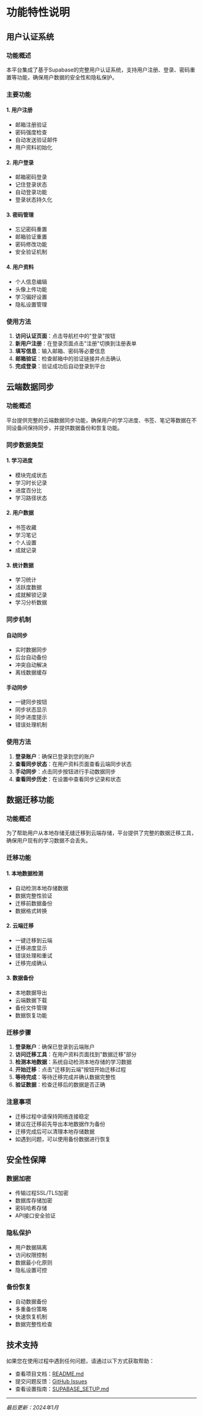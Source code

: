 # 功能特性说明

## 用户认证系统

### 功能概述

本平台集成了基于Supabase的完整用户认证系统，支持用户注册、登录、密码重置等功能，确保用户数据的安全性和隐私保护。

### 主要功能

#### 1. 用户注册
- 邮箱注册验证
- 密码强度检查
- 自动发送验证邮件
- 用户资料初始化

#### 2. 用户登录
- 邮箱密码登录
- 记住登录状态
- 自动登录功能
- 登录状态持久化

#### 3. 密码管理
- 忘记密码重置
- 邮箱验证重置
- 密码修改功能
- 安全验证机制

#### 4. 用户资料
- 个人信息编辑
- 头像上传功能
- 学习偏好设置
- 隐私设置管理

### 使用方法

1. **访问认证页面**：点击导航栏中的"登录"按钮
2. **新用户注册**：在登录页面点击"注册"切换到注册表单
3. **填写信息**：输入邮箱、密码等必要信息
4. **邮箱验证**：检查邮箱中的验证链接并点击确认
5. **完成登录**：验证成功后自动登录到平台

## 云端数据同步

### 功能概述

平台提供完整的云端数据同步功能，确保用户的学习进度、书签、笔记等数据在不同设备间保持同步，并提供数据备份和恢复功能。

### 同步数据类型

#### 1. 学习进度
- 模块完成状态
- 学习时长记录
- 进度百分比
- 学习路径状态

#### 2. 用户数据
- 书签收藏
- 学习笔记
- 个人设置
- 成就记录

#### 3. 统计数据
- 学习统计
- 活跃度数据
- 成就解锁记录
- 学习分析数据

### 同步机制

#### 自动同步
- 实时数据同步
- 后台自动备份
- 冲突自动解决
- 离线数据缓存

#### 手动同步
- 一键同步按钮
- 同步状态显示
- 同步进度提示
- 错误处理机制

### 使用方法

1. **登录账户**：确保已登录到您的账户
2. **查看同步状态**：在用户资料页面查看云端同步状态
3. **手动同步**：点击同步按钮进行手动数据同步
4. **查看同步历史**：在设置中查看同步记录和状态

## 数据迁移功能

### 功能概述

为了帮助用户从本地存储无缝迁移到云端存储，平台提供了完整的数据迁移工具，确保用户现有的学习数据不会丢失。

### 迁移功能

#### 1. 本地数据检测
- 自动检测本地存储数据
- 数据完整性验证
- 迁移前数据备份
- 数据格式转换

#### 2. 云端迁移
- 一键迁移到云端
- 迁移进度显示
- 错误处理和重试
- 迁移完成确认

#### 3. 数据备份
- 本地数据导出
- 云端数据下载
- 备份文件管理
- 数据恢复功能

### 迁移步骤

1. **登录账户**：确保已登录到云端账户
2. **访问迁移工具**：在用户资料页面找到"数据迁移"部分
3. **检测本地数据**：系统自动检测本地存储的学习数据
4. **开始迁移**：点击"迁移到云端"按钮开始迁移过程
5. **等待完成**：等待迁移完成并确认数据完整性
6. **验证数据**：检查迁移后的数据是否正确

### 注意事项

- 迁移过程中请保持网络连接稳定
- 建议在迁移前先导出本地数据作为备份
- 迁移完成后可以清理本地存储数据
- 如遇到问题，可以使用备份数据进行恢复

## 安全性保障

### 数据加密
- 传输过程SSL/TLS加密
- 数据库存储加密
- 密码哈希存储
- API接口安全验证

### 隐私保护
- 用户数据隔离
- 访问权限控制
- 数据最小化原则
- 隐私设置可控

### 备份恢复
- 自动数据备份
- 多重备份策略
- 快速恢复机制
- 数据完整性检查

## 技术支持

如果您在使用过程中遇到任何问题，请通过以下方式获取帮助：

- 查看项目文档：[README.md](./README.md)
- 提交问题反馈：[GitHub Issues](https://github.com/yhai3596/geo_study/issues)
- 查看设置指南：[SUPABASE_SETUP.md](./SUPABASE_SETUP.md)

---

*最后更新：2024年1月*